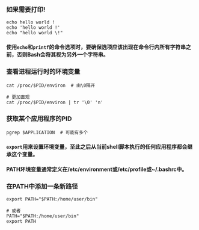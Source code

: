 ### 如果需要打印!

```shell
echo hello world !
echo 'hello world !'
echo "hello world \!"
```

#### 使用`echo`和`printf`的命令选项时，要确保选项应该出现在命令行内所有字符串之前，否则Bash会将其视为另外一个字符串。

### 查看进程运行时的环境变量

```shell
cat /proc/$PID/environ  # 由\0隔开

# 更加直观
cat /proc/$PID/environ | tr '\0' 'n'
```

### 获取某个应用程序的PID

```shell
pgrep $APPLICATION  # 可能有多个
```

#### `export`用来设置环境变量，至此之后从当前shell脚本执行的任何应用程序都会继承这个变量。

#### PATH环境变量通常定义在/etc/environment或/etc/profile或~/.bashrc中。

### 在PATH中添加一条新路径

```shell
export PATH="$PATH:/home/user/bin"

# 或者
PATH="$PATH:/home/user/bin"
export PATH
```
